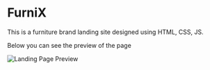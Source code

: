 # FurniX
This is a furniture brand landing site designed using HTML, CSS, JS.

Below you can see the preview of the page


![Landing Page Preview](https://user-images.githubusercontent.com/76866513/131556234-4c76c425-a143-4b37-82b4-43fb4ab6677e.png)
